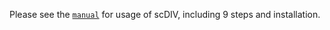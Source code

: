 
Please see the [`manual`](https://isarnassiri.github.io/scDIV/) for usage of scDIV, including 9 steps and installation.
